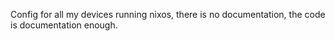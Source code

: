 Config for all my devices running nixos, there is no documentation, the code is documentation enough.